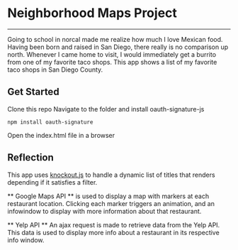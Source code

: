 # Neighborhood Maps Project
---
Going to school in norcal made me realize how much I love Mexican food. Having been born and raised in San Diego, there really is no comparison up north. Whenever I came home to visit, I would immediately get a burrito from one of my favorite taco shops. This app shows a list of my favorite taco shops in San Diego County.

## Get Started
Clone this repo
Navigate to the folder and 
install oauth-signature-js
```
npm install oauth-signature
```
Open the index.html file in a browser

## Reflection
This app uses <a href="http://knockoutjs.com/">knockout.js</a> to handle a dynamic list of titles that renders depending if it satisfies a filter.

** Google Maps API ** is used to display a map with markers at each restaurant location. Clicking each marker triggers an animation, and an infowindow to display with more information about that restaurant.

** Yelp API ** An ajax request is made to retrieve data from the Yelp API. This data is used to display more info about a restaurant in its respective info window. 
